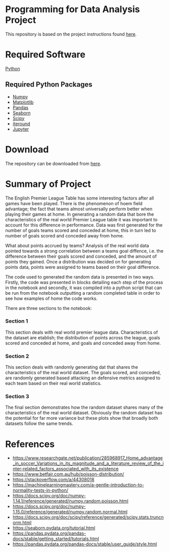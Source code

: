 # Programming for Data Analysis Project
This repository is based on the project instructions found [here](https://github.com/brianmcgmit/ProgDA/raw/master/ProgDA_Project.pdf).

# Required Software
[Python](https://www.python.org/downloads/)

## Required Python Packages
- [Numpy](https://numpy.org/)
- [Matplotlib](https://matplotlib.org/)
- [Pandas](https://pandas.pydata.org/)
- [Seaborn](https://seaborn.pydata.org/)
- [Scipy](https://scipy.org/install.html)
- [iteround](https://pypi.org/project/iteround/)
- [Jupyter](https://jupyter.org/install.html)

# Download
The repository can be downloaded from [here](https://github.com/ANihill/fundamentalsProject.git).

# Summary of Project
The English Premier League Table has some interesting factors after all games have been played. There is the phenomenon of hoem field advantage; the fact that teams almost universally perform better when playing their games at home. In generating a random data that bore the characteristics of the real world Premier League table it was important to account for this difference in performance. Data was first generated for the number of goals teams scored and conceded at home, this in turn led to number of goals scored and conceded away from home. 

What about points accrued by teams? Analysis of the real world data pointed towards a strong correlation between a teams goal diffence, i.e. the difference between their goals scored and conceded, and the amount of points they gained. Once a distribution was decided on for generating points data, points were assigned to teams based on their goal difference.

The code used to generated the random data is presented in two ways. Firstly, the code was presented in blocks detailing each step of the process in the notebook and secondly, it was compiled into a python script that can be run from the notebook outputting a random completed table in order to see how examples of home the code works.

There are three sections to the notebook:
### Section 1
This section deals with real world premier league data. Characteristics of the dataset are etablish; the distribution of points across the league, goals scored and conceded at home, and goals and conceded away from home.
### Section 2
This section deals with randomly generating dat that shares the characteristics of the real world dataset. The goals scored, and conceded, are randomly generated based attacking an defensive metrics assigned to each team based on their real world statistics.
### Section 3
The final section demonstrates how the random dataset shares many of the characteristics of the real world dataset. Obviously the random dataset has the potential for far more variance but these plots show that broadly both datasets follow the same trends.

# References 
- https://www.researchgate.net/publication/285968917_Home_advantage_in_soccer_Variations_in_its_magnitude_and_a_literature_review_of_the_inter-related_factors_associated_with_its_existence
- https://www.betfair.com.au/hub/poisson-distribution/
- https://stackoverflow.com/a/44308018
- https://machinelearningmastery.com/a-gentle-introduction-to-normality-tests-in-python/
- https://docs.scipy.org/doc/numpy-1.14.1/reference/generated/numpy.random.poisson.html
- https://docs.scipy.org/doc/numpy-1.15.0/reference/generated/numpy.random.normal.html
- https://docs.scipy.org/doc/scipy/reference/generated/scipy.stats.truncnorm.html
- https://seaborn.pydata.org/tutorial.html
- https://pandas.pydata.org/pandas-docs/stable/getting_started/tutorials.html
- https://pandas.pydata.org/pandas-docs/stable/user_guide/style.html
